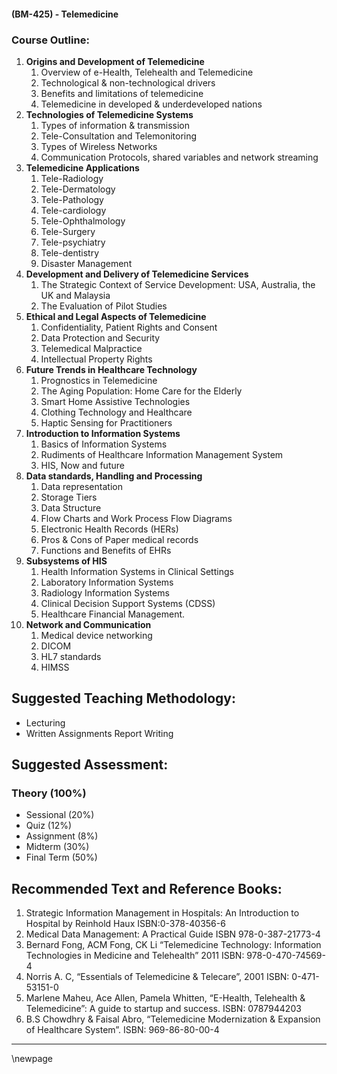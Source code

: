 #### **(BM-425) - Telemedicine**


### **Course Outline:**
1. **Origins and Development of Telemedicine**
   1. Overview of e-Health, Telehealth and Telemedicine
   1. Technological & non-technological drivers
   1. Benefits and limitations of telemedicine
   1. Telemedicine in developed & underdeveloped nations
1. **Technologies of Telemedicine Systems**
   1. Types of information & transmission
   1. Tele-Consultation and Telemonitoring
   1. Types of Wireless Networks
   1. Communication Protocols, shared variables and network streaming
1. **Telemedicine Applications**
   1. Tele-Radiology
   1. Tele-Dermatology
   1. Tele-Pathology
   1. Tele-cardiology
   1. Tele-Ophthalmology
   1. Tele-Surgery
   1. Tele-psychiatry
   1. Tele-dentistry
   1. Disaster Management
1. **Development and Delivery of Telemedicine Services**
   1. The Strategic Context of Service Development: USA, Australia, the UK and Malaysia
   1. The Evaluation of Pilot Studies
1. **Ethical and Legal Aspects of Telemedicine**
   1. Confidentiality, Patient Rights and Consent
   1. Data Protection and Security
   1. Telemedical Malpractice
   1. Intellectual Property Rights
1. **Future Trends in Healthcare Technology**
   1. Prognostics in Telemedicine
   1. The Aging Population: Home Care for the Elderly
   1. Smart Home Assistive Technologies
   1. Clothing Technology and Healthcare
   1. Haptic Sensing for Practitioners
1. **Introduction to Information Systems**
   1. Basics of Information Systems
   1. Rudiments of Healthcare Information Management System
   1. HIS, Now and future
1. **Data standards, Handling and Processing**
   1. Data representation
   1. Storage Tiers
   1. Data Structure
   1. Flow Charts and Work Process Flow Diagrams
   1. Electronic Health Records (HERs)
   1. Pros & Cons of Paper medical records
   1. Functions and Benefits of EHRs
1. **Subsystems of HIS**
   1. Health Information Systems in Clinical Settings
   1. Laboratory Information Systems
   1. Radiology Information Systems
   1. Clinical Decision Support Systems (CDSS)
   1. Healthcare Financial Management.
1. **Network and Communication**
   1. Medical device networking
   1. DICOM
   1. HL7 standards
   2. HIMSS
## **Suggested Teaching Methodology:**
- Lecturing
- Written Assignments Report Writing
## **Suggested Assessment:**
### **Theory (100%)**

- Sessional (20%)
- Quiz (12%)
- Assignment (8%)
- Midterm (30%)
- Final Term (50%)

## **Recommended Text and Reference Books:**
1. Strategic Information Management in Hospitals: An Introduction to Hospital by Reinhold Haux ISBN:0-378-40356-6
1. Medical Data Management: A Practical Guide ISBN 978-0-387-21773-4
1. Bernard Fong, ACM Fong, CK Li “Telemedicine Technology: Information Technologies in Medicine and Telehealth” 2011 ISBN: 978-0-470-74569-4
1. Norris A. C, “Essentials of Telemedicine & Telecare”, 2001 ISBN: 0-471- 53151-0
1. Marlene Maheu, Ace Allen, Pamela Whitten, “E-Health, Telehealth & Telemedicine”: A guide to startup and success. ISBN: 0787944203
1. B.S Chowdhry & Faisal Abro, “Telemedicine Modernization & Expansion of Healthcare System”. ISBN: 969-86-80-00-4

___
\newpage